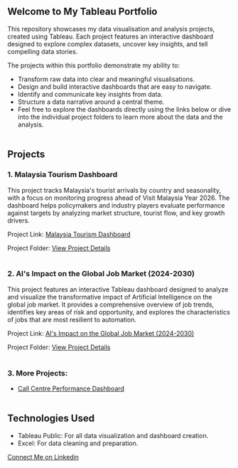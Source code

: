 ## Welcome to My Tableau Portfolio
This repository showcases my data visualisation and analysis projects, created using Tableau. Each project features an interactive dashboard designed to explore complex datasets, uncover key insights, and tell compelling data stories.

The projects within this portfolio demonstrate my ability to:

* Transform raw data into clear and meaningful visualisations.
* Design and build interactive dashboards that are easy to navigate.
* Identify and communicate key insights from data.
* Structure a data narrative around a central theme.
* Feel free to explore the dashboards directly using the links below or dive into the individual project folders to learn more about the data and the analysis.
<br><br>
## Projects

### 1. Malaysia Tourism Dashboard
This project tracks Malaysia's tourist arrivals by country and seasonality, with a focus on monitoring progress ahead of Visit Malaysia Year 2026. The dashboard helps policymakers and industry players evaluate performance against targets by analyzing market structure, tourist flow, and key growth drivers.

Project Link: [Malaysia Tourism Dashboard](https://public.tableau.com/views/MalaysiasTouristArrivalsPerformance/TouristArrivalsPerformance?:language=en-US&:sid=&:redirect=auth&:display_count=n&:origin=viz_share_link)

Project Folder: [View Project Details](<Malaysia Tourism Dashboard/>)
<br><br>
### 2. AI's Impact on the Global Job Market (2024-2030)
This project features an interactive Tableau dashboard designed to analyze and visualize the transformative impact of Artificial Intelligence on the global job market. It provides a comprehensive overview of job trends, identifies key areas of risk and opportunity, and explores the characteristics of jobs that are most resilient to automation.

Project Link: [AI's Impact on the Global Job Market (2024-2030)](https://public.tableau.com/views/AIImpactonJobMarket_17586128427320/Story1?:language=en-US&:sid=&:redirect=auth&:display_count=n&:origin=viz_share_link)

Project Folder: [View Project Details](<AI's Impact on the Global Job Market (2024-2030)/>)
<br><br>
### 3. More Projects:
* [Call Centre Performance Dashboard](<Call Centres Performance/>)
<br><br>
## Technologies Used
* Tableau Public: For all data visualization and dashboard creation.
* Excel: For data cleaning and preparation.

[Connect Me on Linkedin](https://www.linkedin.com/in/qingshengong/)
